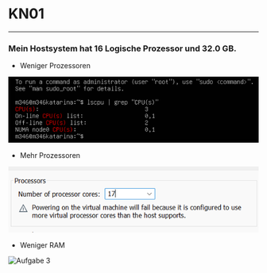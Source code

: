 # KN01

---

### Mein Hostsystem hat 16 Logische Prozessor und 32.0 GB.

- Weniger Prozessoren

![Aufgabe1](Screenshots/Prozessor1.png?raw=true)

- Mehr Prozessoren

![Aufgabe 2](Screenshots/Prozessor2.png)

- Weniger RAM

![Aufgabe 3](Screenshots/RAM1?raw=true)

